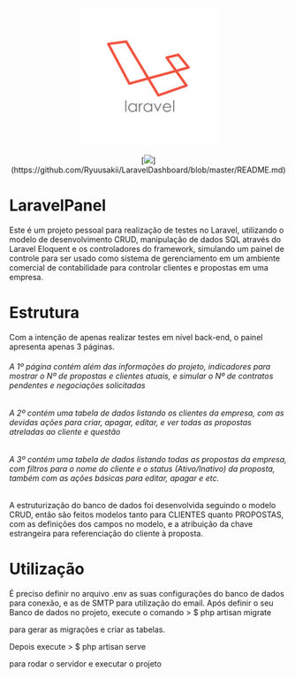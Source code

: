 <p align="center"> <img src="logo.png?sanitize=true" alt="Logotype" height="250px"></p><p align="center"> [<img src="https://img.shields.io/badge/EN--US-%20-brightgreen">](https://github.com/Ryuusakii/LaravelDashboard/blob/master/README.md) </p>

LaravelPanel
============

Este é um projeto pessoal para realização de testes no Laravel, utilizando o modelo de desenvolvimento CRUD, manipulação de dados SQL através do Laravel Eloquent e os controladores do framework, simulando um painel de controle para ser usado como sistema de gerenciamento em um ambiente comercial de contabilidade para controlar clientes e propostas em uma empresa.

Estrutura
=========

Com a intenção de apenas realizar testes em nível back-end, o painel apresenta apenas 3 páginas.

###### A 1º página contém além das informações do projeto, indicadores para mostrar o Nº de propostas e clientes atuais, e simular o Nº de contratos pendentes e negociações solicitadas

###### A 2º contém uma tabela de dados listando os clientes da empresa, com as devidas ações para criar, apagar, editar, e ver todas as propostas atreladas ao cliente e questão

###### A 3º contém uma tabela de dados listando todas as propostas da empresa, com filtros para o nome do cliente e o status (Ativo/Inativo) da proposta, também com as ações básicas para editar, apagar e etc.

A estruturização do banco de dados foi desenvolvida seguindo o modelo CRUD, então são feitos modelos tanto para CLIENTES quanto PROPOSTAS, com as definições dos campos no modelo, e a atribuição da chave estrangeira para referenciação do cliente à proposta.

Utilização
==========

É preciso definir no arquivo .env as suas configurações do banco de dados para conexão, e as de SMTP para utilização do email. Após definir o seu Banco de dados no projeto, execute o comando > $ php artisan migrate

para gerar as migrações e criar as tabelas.

Depois execute > $ php artisan serve

para rodar o servidor e executar o projeto
